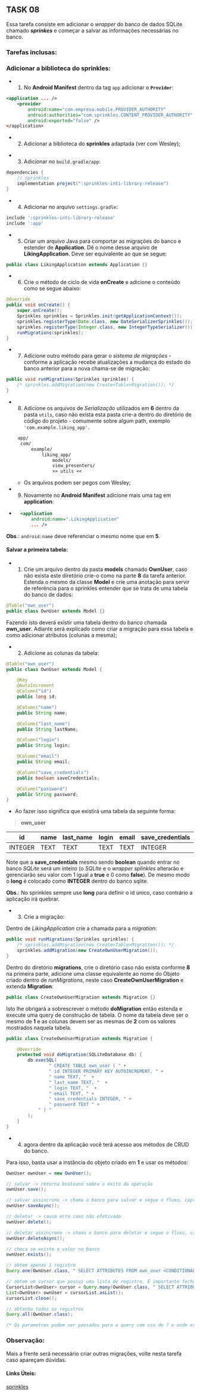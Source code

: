 ## TASK 08

Essa tarefa consiste em adicionar o *wrapper* do banco de dados SQLite chamado ***sprinkes*** e começar a salvar as informações necessárias no banco.

### Tarefas inclusas:

### Adicionar a biblioteca do sprinkles:

- 1. No **Android Manifest** dentro da tag `app` adicionar o **`Provider`**:

```xml
<application ... />
    <provider
        android:name="com.empresa.mobile.PROVIDER_AUTHORITY"
        android:authorities="com.sprinkles.CONTENT_PROVIDER_AUTHORITY"
        android:exported="false" />
</application>
```

- 2. Adicionar a biblioteca do **sprinkles** adaptada (ver com Wesley);

+ 3. Adicionar no `build.gradle/app`:

```groovy
dependencies {
    // sprinkles
    implementation project(":sprinkles-inti-library-release")
}
```

+ 4. Adicionar no arquivo `settings.gradle`:

```groovy
include ':sprinkles-inti-library-release'
include ':app'
```

- 5. Criar um arquivo Java para comportar as migrações do banco e estender de **Application**. Dê o nome desse arquivo de **LikingApplication**. Deve ser equivalente ao que se segue:

```java
public class LikingApplication extends Application {}
```

- 6. Crie o método de ciclo de vida **onCreate** e adicione o conteúdo como se segue abaixo:

```java
@Override
public void onCreate() {
    super.onCreate();
    Sprinkles sprinkles = Sprinkles.init(getApplicationContext());
    sprinkles.registerType(Date.class, new DateSerializerSprinkles());
    sprinkles.registerType(Integer.class, new IntegerTypeSerializer());
    runMigrations(sprinkles);
}
```

- 7. Adicione outro método para gerar o *sistema de migrações* - conforme a aplicação recebe atualizações a mudança do estado do banco anterior para a nova chama-se de migração:

```java
public void runMigrations(Sprinkles sprinkles) {
    /* sprinkles.addMigration(new Create<Table>Migration()); */
}
```

- 8. Adicione os arquivos de *Serialização* utilizados em **6** dentro da pasta `utils`, caso não exista esta pasta crie-a dentro do diretório de código do projeto - comumente sobre algum path, exemplo `'com.example.liking_app'`.

  ```dockerfile
   app/
  	com/
      	example/
  			liking_app/
  				models/
  				view_presenters/
  				>> utils <<
  ```

  - Os arquivos podem ser pegos com Wesley; 

- 9. Novamente no **Android Manifest** adicione mais uma tag em **application**:

+ ```xml
    <application
        android:name=".LikingApplication"
        ... />
    ```

**Obs**.: `android:name` deve referenciar o mesmo nome que em **5**.

#### Salvar a primeira tabela:

- 1. Crie um arquivo dentro da pasta **models** chamado **OwnUser**, caso não exista este diretório crie-o como na parte **8** da tarefa anterior. Estenda o mesmo da classe **Model** e crie uma anotação para servir de referência para o sprinkles entender que se trata de uma tabela do banco de dados:

```java
@Table("own_user")
public class OwnUser extends Model {}
```

Fazendo isto deverá existir uma tabela dentro do banco chamada **own_user**. Adiante será explicado como criar a migração para essa tabela e como adicionar atributos (colunas a mesma);

- 2. Adicione as colunas da tabela: 

```java
@Table("own_user")
public class OwnUser extends Model {

	@Key
    @AutoIncrement
    @Column("id")
    public long id;

    @Column("name")
    public String name;

    @Column("last_name")
    public String lastName;

    @Column("login")
    public String login;

    @Column("email")
    public String email;

    @Column("save_credentials")
    public boolean saveCredentials;

    @Column("password")
    public String password;
}
```

- Ao fazer isso significa que existirá uma tabela da seguinte forma:

>  **own_user**

| id      | name | last_name | login | email | save_credentials | password |
| ------- | ---- | --------- | ----- | ----- | ---------------- | -------- |
| INTEGER | TEXT | TEXT      | TEXT  | TEXT  | INTEGER          | TEXT     |

Note que a **save_credentials** mesmo sendo **boolean** quando entrar no banco *SQLite* será um inteiro (o *SQLIte* e o *wrapper splinkles* alterarão e gerenciarão seu valor com 1 igual a **true** e 0 como **false**). De mesmo modo o **long** é colocado como **INTEGER** dentro do banco sqlite. 

**Obs**.: No sprinkles sempre use **long** para definir o id único, caso contrário a aplicação irá quebrar. 

- 3. Crie a migração:

Dentro de *LikingApplication* crie a chamada para a *migration*:

```java
public void runMigrations(Sprinkles sprinkles) {
    /* sprinkles.addMigration(new Create<Table>Migration()); */
    sprinkles.addMigration(new CreateOwnUserMigration());
}
```

Dentro do diretório **migrations**, crie o diretório caso não exista conforme **8** na primeira parte, adicione uma classe equivalente ao nome do Objeto criado dentro de *runMigrations*, neste caso **CreateOwnUserMigration** e extenda **Migration**:

```java
public class CreateOwnUserMigration extends Migration {}
```

Isto lhe obrigará a sobrescrever o método **doMigration** então estenda e execute uma query de construção de tabela. O nome da tabela deve ser o mesmo de **1** e as colunas devem ser as mesmas de **2** com os valores mostrados naquela tabela.

```java
public class CreateOwnUserMigration extends Migration {

    @Override
    protected void doMigration(SQLiteDatabase db) {
        db.execSQL(
                " CREATE TABLE own_user ( " +
                " id INTEGER PRIMARY KEY AUTOINCREMENT, " +
                " name TEXT, "  +
                " last_name TEXT, "  +
                " login TEXT, "  +
                " email TEXT, " +
                " save_credentials INTEGER, " +
                " password TEXT " +
            " ) "
        );
    }
}
```

- 4. agora dentro da aplicação você terá acesso aos métodos de CRUD do banco. 

Para isso, basta usar a instância do objeto criado em **1** e usar os métodos:

```java
OwnUser ownUser = new OwnUser();

// salvar -> retorna booleano sobre o êxito da operação
ownUser.save();

// salvar assincrono -> chama o banco para salvar e segue o fluxo, capturado o retorno a partir de um callback > OnSavedCallback
ownUser.saveAsync();

// deletar -> causa erro caso não efetivado
ownUser.delete();

// deletar assincrono -> chama o banco para deletar e segue o fluxo, capturado o retorno a partir de um callback > OnDeletedCallback
ownUser.deleteAsync();

// checa se existe o valor no banco
ownUser.exists();

// obtem apenas 1 registro
Query.one(OwnUser.class, " SELECT ATTRIBUTES FROM own_user <CONDITIONALS> ", params).get();

// obtem um cursor que possui uma lista de registro. É importante fechar o cursor logo após como se segue.
CursorList<OwnUser> cursor = Query.many(OwnUser.class, " SELECT ATTRIBUTES FROM own_user <CONDITIONALS> ", params).get();
List<OwnUser> ownUser = cursorList.asList();
cursorList.close();

// obtenha todos os registros 
Query.all(OwnUser.class);

/* Os parametros podem ser passados para a query com uso de ? e onde escrevi params são os valores em ordem que irão substituir os coringas '?' -> em caso de não existor coringas passe o booleano true em 'params' */
```

### Observação:

Mais a frente será necessário criar outras migrações, volte nesta tarefa caso apareçam dúvidas.

#### Links Úteis:

[sprinkles](https://github.com/emilsjolander/sprinkles)



